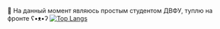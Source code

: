 👋 На данный момент являюсь простым студентом ДВФУ, туплю на фронте ʕ•ᴥ•ʔ
[![Top Langs](https://github-readme-stats.vercel.app/api/top-langs/?username=anuraghazra&layout=pie)](https://github.com/anuraghazra/github-readme-stats)
